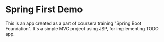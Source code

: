 # Spring First Demo

This is an app created as a part of coursera training "Spring Boot Foundation".
It's a simple MVC project using JSP, for implementing TODO app.
